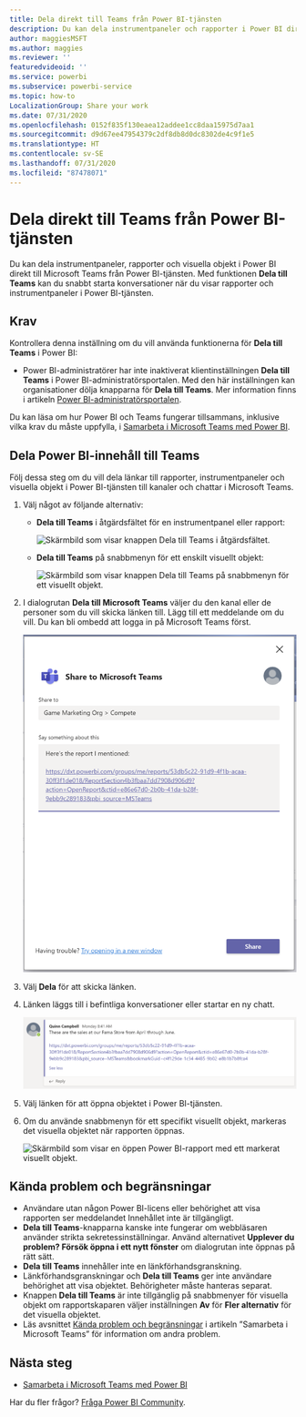 ```yaml
---
title: Dela direkt till Teams från Power BI-tjänsten
description: Du kan dela instrumentpaneler och rapporter i Power BI direkt till Microsoft Teams från Power BI-tjänsten.
author: maggiesMSFT
ms.author: maggies
ms.reviewer: ''
featuredvideoid: ''
ms.service: powerbi
ms.subservice: powerbi-service
ms.topic: how-to
LocalizationGroup: Share your work
ms.date: 07/31/2020
ms.openlocfilehash: 0152f835f130eaea12addee1cc8daa15975d7aa1
ms.sourcegitcommit: d9d67ee47954379c2df8db8d0dc8302de4c9f1e5
ms.translationtype: HT
ms.contentlocale: sv-SE
ms.lasthandoff: 07/31/2020
ms.locfileid: "87478071"
---
```

# <a name="share-directly-to-teams-from-the-power-bi-service"></a>Dela direkt till Teams från Power BI-tjänsten

Du kan dela instrumentpaneler, rapporter och visuella objekt i Power BI direkt till Microsoft Teams från Power BI-tjänsten. Med funktionen **Dela till Teams** kan du snabbt starta konversationer när du visar rapporter och instrumentpaneler i Power BI-tjänsten.

## <a name="requirements"></a>Krav

Kontrollera denna inställning om du vill använda funktionerna för **Dela till Teams** i Power BI:

- Power BI-administratörer har inte inaktiverat klientinställningen **Dela till Teams** i Power BI-administratörsportalen. Med den här inställningen kan organisationer dölja knapparna för **Dela till Teams**. Mer information finns i artikeln [Power BI-administratörsportalen](../admin/service-admin-portal.md#share-to-teams-tenant-setting).

Du kan läsa om hur Power BI och Teams fungerar tillsammans, inklusive vilka krav du måste uppfylla, i [Samarbeta i Microsoft Teams med Power BI](service-collaborate-microsoft-teams.md).

## <a name="share-power-bi-content-to-teams"></a>Dela Power BI-innehåll till Teams

Följ dessa steg om du vill dela länkar till rapporter, instrumentpaneler och visuella objekt i Power BI-tjänsten till kanaler och chattar i Microsoft Teams.

1. Välj något av följande alternativ:

   * **Dela till Teams** i åtgärdsfältet för en instrumentpanel eller rapport:

       ![Skärmbild som visar knappen Dela till Teams i åtgärdsfältet.](media/service-share-report-teams/service-teams-share-to-teams-action-bar-button.png)
    
   * **Dela till Teams** på snabbmenyn för ett enskilt visuellt objekt:
    
      ![Skärmbild som visar knappen Dela till Teams på snabbmenyn för ett visuellt objekt.](media/service-share-report-teams/service-teams-share-to-teams-visual-context-menu.png)

1. I dialogrutan **Dela till Microsoft Teams** väljer du den kanal eller de personer som du vill skicka länken till. Lägg till ett meddelande om du vill. Du kan bli ombedd att logga in på Microsoft Teams först.

    ![Skärmbild som visar dialogrutan Dela till Microsoft Teams med information och ett meddelande.](media/service-share-report-teams/service-teams-share-to-teams-dialog.png)

1. Välj **Dela** för att skicka länken.
    
1. Länken läggs till i befintliga konversationer eller startar en ny chatt.

    ![Skärmbild som visar en Microsoft Teams-konversation med en länk till ett Power BI-objekt.](media/service-share-report-teams/service-teams-share-to-teams-deep-link.png)

1. Välj länken för att öppna objektet i Power BI-tjänsten.

1. Om du använde snabbmenyn för ett specifikt visuellt objekt, markeras det visuella objektet när rapporten öppnas.

    ![Skärmbild som visar en öppen Power BI-rapport med ett markerat visuellt objekt.](media/service-share-report-teams/service-teams-share-to-teams-spotlight-visual.png)


## <a name="known-issues-and-limitations"></a>Kända problem och begränsningar

- Användare utan någon Power BI-licens eller behörighet att visa rapporten ser meddelandet Innehållet inte är tillgängligt.
- **Dela till Teams**-knapparna kanske inte fungerar om webbläsaren använder strikta sekretessinställningar. Använd alternativet **Upplever du problem? Försök öppna i ett nytt fönster** om dialogrutan inte öppnas på rätt sätt.
- **Dela till Teams** innehåller inte en länkförhandsgranskning.
- Länkförhandsgranskningar och **Dela till Teams** ger inte användare behörighet att visa objektet. Behörigheter måste hanteras separat.
- Knappen **Dela till Teams** är inte tillgänglig på snabbmenyer för visuella objekt om rapportskaparen väljer inställningen **Av** för **Fler alternativ** för det visuella objektet.
- Läs avsnittet [Kända problem och begränsningar](service-collaborate-microsoft-teams.md#known-issues-and-limitations) i artikeln ”Samarbeta i Microsoft Teams” för information om andra problem.

## <a name="next-steps"></a>Nästa steg

- [Samarbeta i Microsoft Teams med Power BI](service-collaborate-microsoft-teams.md)

Har du fler frågor? [Fråga Power BI Community](https://community.powerbi.com/).
